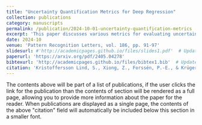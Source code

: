 ```yaml
---
title: "Uncertainty Quantification Metrics for Deep Regression"
collection: publications
category: manuscripts
permalink: /publication/2024-10-01-uncertainty-quantification-metrics
excerpt: 'This paper discusses various metrics for evaluating uncertainty in deep regression models, focusing on their robustness, effectiveness and interpretability.'
date: 2024-10
venue: 'Pattern Recognition Letters, vol. 186, pp. 91-97'
slidesurl: #'http://academicpages.github.io/files/slides1.pdf'  # Update if you have a new link
paperurl: 'https://arxiv.org/pdf/2405.04278'
bibtexurl: 'http://academicpages.github.io/files/bibtex1.bib'  # Update if you have a new link
citation: 'Kristoffersson Lind, S., Xiong, Z., Forssén, P.-E., & Krüger, V. (2024). "Uncertainty Quantification Metrics for Deep Regression." <i>Pattern Recognition Letters</i>, 186, 91-97.'
---
```

The contents above will be part of a list of publications, if the user clicks the link for the publication than the contents of section will be rendered as a full page, allowing you to provide more information about the paper for the reader. When publications are displayed as a single page, the contents of the above "citation" field will automatically be included below this section in a smaller font.

